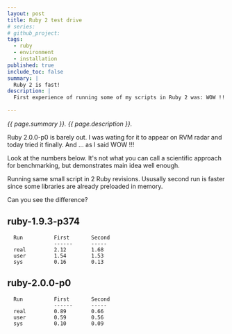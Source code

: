 ```yaml
---
layout: post
title: Ruby 2 test drive
# series: 
# github_project: 
tags:
  - ruby
  - environment
  - installation
published: true
include_toc: false
summary: |
  Ruby 2 is fast!
description: |
  First experience of running some of my scripts in Ruby 2 was: WOW !!!
  
---
```


<em>{{ page.summary }}. {{ page.description }}.</em>

Ruby 2.0.0-p0 is barely out. I was wating for it to appear on RVM radar and today tried it finally. And ... as I said WOW !!!

Look at the numbers below. It's not what you can call a scientific approach for benchmarking, but demonstrates main idea well enough.

Running same small script in 2 Ruby revisions. Ususally second run is faster since some libraries are already preloaded in memory.

Can you see the difference?


## ruby-1.9.3-p374

      Run          First       Second 
                   ------      -----
      real         2.12        1.68
      user         1.54        1.53
      sys          0.16        0.13





## ruby-2.0.0-p0

      Run          First       Second 
                   ------      -----
      real         0.89        0.66
      user         0.59        0.56
      sys          0.10        0.09


